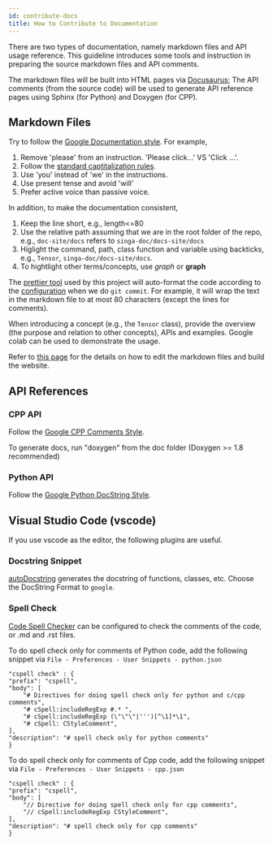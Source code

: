 ```yaml
---
id: contribute-docs
title: How to Contribute to Documentation
---
```


<!-- Licensed to the Apache Software Foundation (ASF) under one or more contributor license agreements.  See the NOTICE file distributed with this work for additional information regarding copyright ownership.  The ASF licenses this file to you under the Apache License, Version 2.0 (the "License"); you may not use this file except in compliance with the License.  You may obtain a copy of the License at http://www.apache.org/licenses/LICENSE-2.0 Unless required by applicable law or agreed to in writing, software distributed under the License is distributed on an "AS IS" BASIS, WITHOUT WARRANTIES OR CONDITIONS OF ANY KIND, either express or implied.  See the License for the specific language governing permissions and limitations under the License. -->

There are two types of documentation, namely markdown files and API usage
reference. This guideline introduces some tools and instruction in preparing the
source markdown files and API comments.

The markdown files will be built into HTML pages via
[Docusaurus](https://docusaurus.io/); The API comments (from the source code)
will be used to generate API reference pages using Sphinx (for Python) and
Doxygen (for CPP).

## Markdown Files

Try to follow the
[Google Documentation style](https://developers.google.com/style). For example,

1. Remove 'please' from an instruction. 'Please click...' VS 'Click ...'.
2. Follow the
   [standard captitalization rules](https://owl.purdue.edu/owl/general_writing/mechanics/help_with_capitals.html).
3. Use 'you' instead of 'we' in the instructions.
4. Use present tense and avoid 'will'
5. Prefer active voice than passive voice.

In addition, to make the documentation consistent,

1. Keep the line short, e.g., length<=80
2. Use the relative path assuming that we are in the root folder of the repo,
   e.g., `doc-site/docs` refers to `singa-doc/docs-site/docs`
3. Higlight the command, path, class function and variable using backticks,
   e.g., `Tensor`, `singa-doc/docs-site/docs`.
4. To hightlight other terms/concepts, use _graph_ or **graph**

The [prettier tool](https://prettier.io/) used by this project will auto-format
the code according to the
[configuration](https://github.com/apache/singa-doc/blob/master/docs-site/.prettierrc)
when we do `git commit`. For example, it will wrap the text in the markdown file
to at most 80 characters (except the lines for comments).

When introducing a concept (e.g., the `Tensor` class), provide the overview (the
purpose and relation to other concepts), APIs and examples. Google colab can be
used to demonstrate the usage.

Refer to [this page](https://github.com/apache/singa-doc/tree/master/docs-site)
for the details on how to edit the markdown files and build the website.

## API References

### CPP API

Follow the
[Google CPP Comments Style](https://google.github.io/styleguide/cppguide.html#Comments).

To generate docs, run "doxygen" from the doc folder (Doxygen >= 1.8 recommended)

### Python API

Follow the
[Google Python DocString Style](https://google.github.io/styleguide/pyguide.html#38-comments-and-docstrings).

## Visual Studio Code (vscode)

If you use vscode as the editor, the following plugins are useful.

### Docstring Snippet

[autoDocstring](https://marketplace.visualstudio.com/items?itemName=njpwerner.autodocstring)
generates the docstring of functions, classes, etc. Choose the DocString Format
to `google`.

### Spell Check

[Code Spell Checker](https://marketplace.visualstudio.com/items?itemName=streetsidesoftware.code-spell-checker)
can be configured to check the comments of the code, or .md and .rst files.

To do spell check only for comments of Python code, add the following snippet
via `File - Preferences - User Snippets - python.json`

    "cspell check" : {
    "prefix": "cspell",
    "body": [
        "# Directives for doing spell check only for python and c/cpp comments",
        "# cSpell:includeRegExp #.* ",
        "# cSpell:includeRegExp (\"\"\"|''')[^\1]*\1",
        "# cSpell: CStyleComment",
    ],
    "description": "# spell check only for python comments"
    }

To do spell check only for comments of Cpp code, add the following snippet via
`File - Preferences - User Snippets - cpp.json`

    "cspell check" : {
    "prefix": "cspell",
    "body": [
        "// Directive for doing spell check only for cpp comments",
        "// cSpell:includeRegExp CStyleComment",
    ],
    "description": "# spell check only for cpp comments"
    }
